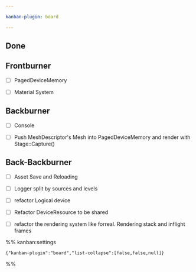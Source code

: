 ```yaml
---

kanban-plugin: board

---
```


## Done



## Frontburner

- [ ] PagedDeviceMemory
- [ ] Material System


## Backburner

- [ ] Console
- [ ] Push MeshDescriptor's Mesh into PagedDeviceMemory and render with Stage::Capture()


## Back-Backburner

- [ ] Asset Save and Reloading
- [ ] Logger split by sources and levels
- [ ] refactor Logical device
- [ ] Refactor DeviceResource to be shared
- [ ] refactor the rendering system like forreal. Rendering stack and inflight frames




%% kanban:settings
```
{"kanban-plugin":"board","list-collapse":[false,false,null]}
```
%%